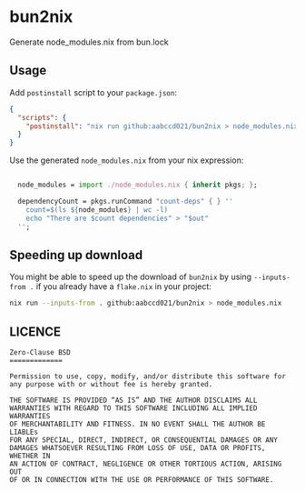 # bun2nix

Generate node_modules.nix from bun.lock

## Usage

Add `postinstall` script to your `package.json`:

```json
{
  "scripts": {
    "postinstall": "nix run github:aabccd021/bun2nix > node_modules.nix"
  }
}
```

Use the generated `node_modules.nix` from your nix expression:

```nix

  node_modules = import ./node_modules.nix { inherit pkgs; };

  dependencyCount = pkgs.runCommand "count-deps" { } ''
    count=$(ls ${node_modules} | wc -l)
    echo "There are $count dependencies" > "$out"
  '';
```

## Speeding up download

You might be able to speed up the download of `bun2nix` by using `--inputs-from .`
if you already have a `flake.nix` in your project:

```sh
nix run --inputs-from . github:aabccd021/bun2nix > node_modules.nix
```


## LICENCE

```
Zero-Clause BSD
=============

Permission to use, copy, modify, and/or distribute this software for
any purpose with or without fee is hereby granted.

THE SOFTWARE IS PROVIDED “AS IS” AND THE AUTHOR DISCLAIMS ALL
WARRANTIES WITH REGARD TO THIS SOFTWARE INCLUDING ALL IMPLIED WARRANTIES
OF MERCHANTABILITY AND FITNESS. IN NO EVENT SHALL THE AUTHOR BE LIABLEs
FOR ANY SPECIAL, DIRECT, INDIRECT, OR CONSEQUENTIAL DAMAGES OR ANY
DAMAGES WHATSOEVER RESULTING FROM LOSS OF USE, DATA OR PROFITS, WHETHER IN
AN ACTION OF CONTRACT, NEGLIGENCE OR OTHER TORTIOUS ACTION, ARISING OUT
OF OR IN CONNECTION WITH THE USE OR PERFORMANCE OF THIS SOFTWARE.
```
